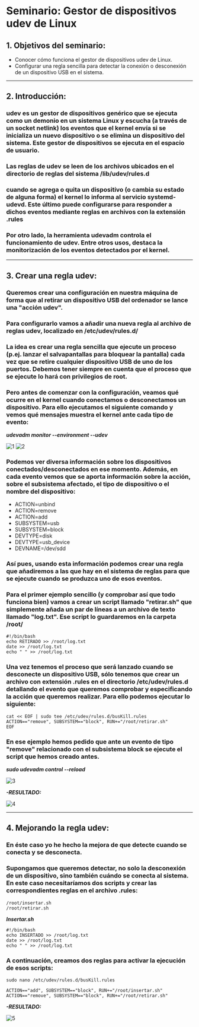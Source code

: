 # Seminario: Gestor de dispositivos udev de Linux

## 1. Objetivos del seminario:

* Conocer cómo funciona el gestor de dispositivos udev de Linux.
* Configurar una regla sencilla para detectar la conexión o desconexión de un dispositivo USB en el sistema.

-------------------

## 2. Introducción:

### udev es un gestor de dispositivos genérico que se ejecuta como un demonio en un sistema Linux y escucha (a través de un socket netlink) los eventos que el kernel envía si se inicializa un nuevo dispositivo o se elimina un dispositivo del sistema. Este gestor de dispositivos se ejecuta en el espacio de usuario.

### Las reglas de udev se leen de los archivos ubicados en el directorio de reglas del sistema /lib/udev/rules.d

### cuando se agrega o quita un dispositivo (o cambia su estado de alguna forma) el kernel lo informa al servicio systemd-udevd. Este último puede configurarse para responder a dichos eventos mediante reglas en archivos con la extensión .rules

### Por otro lado, la herramienta udevadm controla el funcionamiento de udev. Entre otros usos, destaca la monitorización de los eventos detectados por el kernel.

---------------------------------

## 3. Crear una regla **udev**:

### Queremos crear una configuración en nuestra máquina de forma que al retirar un dispositivo USB del ordenador se lance una "acción udev".

### Para configurarlo vamos a añadir una nueva regla al archivo de reglas udev, localizado en /etc/udev/rules.d/

### La idea es crear una regla sencilla que ejecute un proceso (p.ej. lanzar el salvapantallas para bloquear la pantalla) cada vez que se retire cualquier dispositivo USB de uno de los puertos. Debemos tener siempre en cuenta que el proceso que se ejecute lo hará con privilegios de root.

### Pero antes de comenzar con la configuración, veamos qué ocurre en el kernel cuando conectamos o desconectamos un dispositivo. Para ello ejecutamos el siguiente comando y vemos qué mensajes muestra el kernel ante cada tipo de evento:

***udevadm monitor --environment --udev***

![1](1.jpg)
![2](2.jpg)

### Podemos ver diversa información sobre los dispositivos conectados/desconectados en ese momento. Además, en cada evento vemos que se aporta información sobre la acción, sobre el subsistema afectado, el tipo de dispositivo o el nombre del dispositivo:

+ ACTION=unbind
+ ACTION=remove
+ ACTION=add
+ SUBSYSTEM=usb
+ SUBSYSTEM=block
+ DEVTYPE=disk
+ DEVTYPE=usb_device
+ DEVNAME=/dev/sdd

### Así pues, usando esta información podemos crear una regla que añadiremos a las que hay en el sistema de reglas para que se ejecute cuando se produzca uno de esos eventos.

### Para el primer ejemplo sencillo (y comprobar así que todo funciona bien) vamos a crear un script llamado "retirar.sh" que simplemente añada un par de líneas a un archivo de texto llamado "log.txt". Ese script lo guardaremos en la carpeta /root/ 

```
#!/bin/bash
echo RETIRADO >> /root/log.txt
date >> /root/log.txt
echo " " >> /root/log.txt
```

### Una vez tenemos el proceso que será lanzado cuando se desconecte un dispositivo USB, sólo tenemos que crear un archivo con extensión .rules en el directorio /etc/udev/rules.d detallando el evento que queremos comprobar y especificando la acción que queremos realizar. Para ello podemos ejecutar lo siguiente:

```
cat << EOF | sudo tee /etc/udev/rules.d/busKill.rules
ACTION=="remove", SUBSYSTEM=="block", RUN+="/root/retirar.sh"
EOF
```

### En ese ejemplo hemos pedido que ante un evento de tipo "remove" relacionado con el subsistema block se ejecute el script que hemos creado antes.

***sudo udevadm control --reload***

![3](3.jpg)

***-RESULTADO:***

![4](4.jpg)

---------------------------------------

## 4. Mejorando la regla **udev**:

### En éste caso yo he hecho la mejora de que detecte cuando se conecta y se desconecta.

### Supongamos que queremos detectar, no solo la desconexión de un dispositivo, sino también cuándo se conecta al sistema. En este caso necesitaríamos dos scripts y crear las correspondientes reglas en el archivo .rules:

```
/root/insertar.sh
/root/retirar.sh
```

***Insertar.sh***
```
#!/bin/bash
echo INSERTADO >> /root/log.txt
date >> /root/log.txt
echo " " >> /root/log.txt
```

### A continuación, creamos dos reglas para activar la ejecución de esos scripts:

```
sudo nano /etc/udev/rules.d/busKill.rules

ACTION=="add", SUBSYSTEM=="block", RUN+="/root/insertar.sh" 
ACTION=="remove", SUBSYSTEM=="block", RUN+="/root/retirar.sh" 
```

***-RESULTADO:***

![5](5.jpg)
